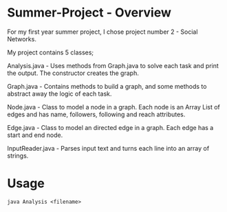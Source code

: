 # Summer-Project - Overview

For my first year summer project, I chose project number 2 - Social Networks.

My project contains 5 classes;

  Analysis.java - Uses methods from Graph.java to solve each task and print the output. The constructor creates the graph.
  
  Graph.java - Contains methods to build a graph, and some methods to abstract away the logic of each task.

  Node.java - Class to model a node in a graph. Each node is an Array List of edges and has name, followers, following and reach attributes.

  Edge.java - Class to model an directed edge in a graph. Each edge has a start and end node.

  InputReader.java - Parses input text and turns each line into an array of strings.

# Usage
```text
java Analysis <filename>
```
